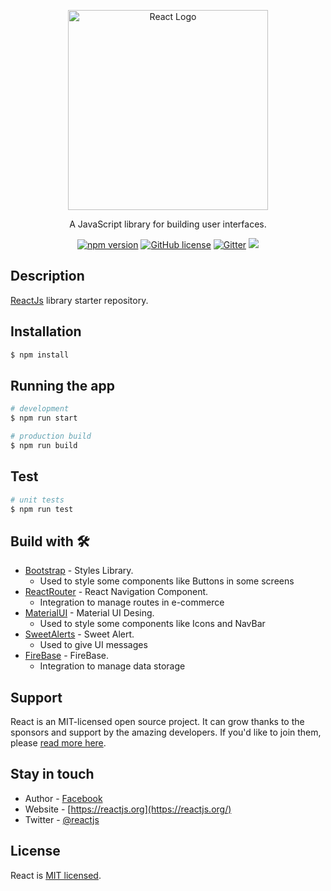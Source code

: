 <p align="center">
  <a href="https://reactjs.org/" target="blank"><img src="https://upload.wikimedia.org/wikipedia/commons/a/a7/React-icon.svg" width="320" alt="React Logo" /></a>
</p>
  
<p align="center">A JavaScript library for building user interfaces.</p>
<p align="center">
  <a href="https://www.npmjs.com/package/react" rel="nofollow"><img           src="https://camo.githubusercontent.com/475b49b04214dfa67c1ec8a2837888ae63003feb7b71fd45be30ff360148ad87/68747470733a2f2f696d672e736869656c64732e696f2f6e706d2f762f72656163742e7376673f7374796c653d666c6174" alt="npm version" data-canonical-src="https://img.shields.io/npm/v/react.svg?style=flat" style="max-width:100%;"></a>
  <a href="https://www.npmjs.com/package/react"><img src="https://camo.githubusercontent.com/83d3746e5881c1867665223424263d8e604df233d0a11aae0813e0414d433943/68747470733a2f2f696d672e736869656c64732e696f2f62616467652f6c6963656e73652d4d49542d626c75652e737667" alt="GitHub license" data-canonical-src="https://img.shields.io/badge/license-MIT-blue.svg" style="max-width:100%;"></a>
  <a href="https://gitter.im/chat-rooms/reactjs#"><img src="https://badges.gitter.im/reactjs/reactjs.svg" alt="Gitter" /></a>
  <a href="https://twitter.com/reactjs"><img src="https://img.shields.io/twitter/follow/reactjs.svg?style=social&label=Follow"></a>
</p>


## Description

[ReactJs](https://github.com/facebook/react) library starter repository.

## Installation

```bash
$ npm install
```

## Running the app

```bash
# development
$ npm run start

# production build
$ npm run build

```

## Test

```bash
# unit tests
$ npm run test
```

## Build with 🛠️

* [Bootstrap](https://react-bootstrap.github.io/) - Styles Library.
  - Used to style some components like Buttons in some screens
* [ReactRouter](https://reactrouter.com/web/guides/quick-start) - React Navigation Component.
  - Integration to manage routes in e-commerce
* [MaterialUI](https://material-ui.com/es/getting-started/installation/) - Material UI Desing.
  - Used to style some components like Icons and NavBar
* [SweetAlerts](https://sweetalert2.github.io/) - Sweet Alert.
  - Used to give UI messages
* [FireBase](https://firebase.google.com/) - FireBase.
  - Integration to manage data storage


## Support

React is an MIT-licensed open source project. It can grow thanks to the sponsors and support by the amazing developers. If you'd like to join them, please [read more here](https://reactjs.org/community/support.html).

## Stay in touch

- Author - [Facebook](https://www.facebook.com/)
- Website - [https://reactjs.org](https://reactjs.org/)
- Twitter - [@reactjs](https://twitter.com/reactjs)

## License

  React is [MIT licensed](https://github.com/facebook/react/blob/main/LICENSE).
